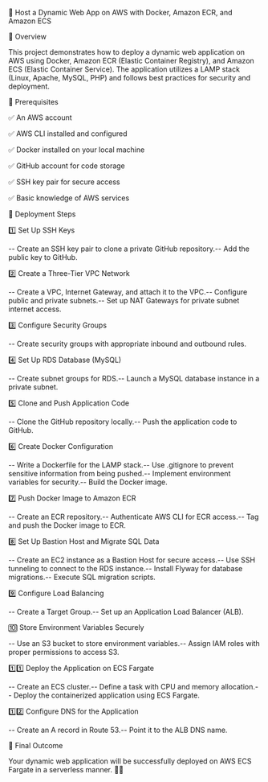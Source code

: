🚀 Host a Dynamic Web App on AWS with Docker, Amazon ECR, and Amazon ECS

📌 Overview

This project demonstrates how to deploy a dynamic web application on AWS using Docker, Amazon ECR (Elastic Container Registry), and Amazon ECS (Elastic Container Service). The application utilizes a LAMP stack (Linux, Apache, MySQL, PHP) and follows best practices for security and deployment.

🔧 Prerequisites

✅ An AWS account

✅ AWS CLI installed and configured

✅ Docker installed on your local machine

✅ GitHub account for code storage

✅ SSH key pair for secure access

✅ Basic knowledge of AWS services

📜 Deployment Steps

1️⃣ Set Up SSH Keys

-- Create an SSH key pair to clone a private GitHub repository.-- Add the public key to GitHub.

2️⃣ Create a Three-Tier VPC Network

-- Create a VPC, Internet Gateway, and attach it to the VPC.-- Configure public and private subnets.-- Set up NAT Gateways for private subnet internet access.

3️⃣ Configure Security Groups

-- Create security groups with appropriate inbound and outbound rules.

4️⃣ Set Up RDS Database (MySQL)

-- Create subnet groups for RDS.-- Launch a MySQL database instance in a private subnet.

5️⃣ Clone and Push Application Code

-- Clone the GitHub repository locally.-- Push the application code to GitHub.

6️⃣ Create Docker Configuration

-- Write a Dockerfile for the LAMP stack.-- Use .gitignore to prevent sensitive information from being pushed.-- Implement environment variables for security.-- Build the Docker image.

7️⃣ Push Docker Image to Amazon ECR

-- Create an ECR repository.-- Authenticate AWS CLI for ECR access.-- Tag and push the Docker image to ECR.

8️⃣ Set Up Bastion Host and Migrate SQL Data

-- Create an EC2 instance as a Bastion Host for secure access.-- Use SSH tunneling to connect to the RDS instance.-- Install Flyway for database migrations.-- Execute SQL migration scripts.

9️⃣ Configure Load Balancing

-- Create a Target Group.-- Set up an Application Load Balancer (ALB).

🔟 Store Environment Variables Securely

-- Use an S3 bucket to store environment variables.-- Assign IAM roles with proper permissions to access S3.

1️⃣1️⃣ Deploy the Application on ECS Fargate

-- Create an ECS cluster.-- Define a task with CPU and memory allocation.-- Deploy the containerized application using ECS Fargate.

1️⃣2️⃣ Configure DNS for the Application

-- Create an A record in Route 53.-- Point it to the ALB DNS name.

🎉 Final Outcome

Your dynamic web application will be successfully deployed on AWS ECS Fargate in a serverless manner. 🚀✨
